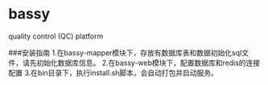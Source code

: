 # bassy
quality control (QC) platform

###安装指南
1.在bassy-mapper模块下，存放有数据库表和数据初始化sql文件，请先初始化数据库信息。
2.在bassy-web模块下，配置数据库和redis的连接配置
3.在bin目录下，执行install.sh脚本，会自动打包并启动服务。
